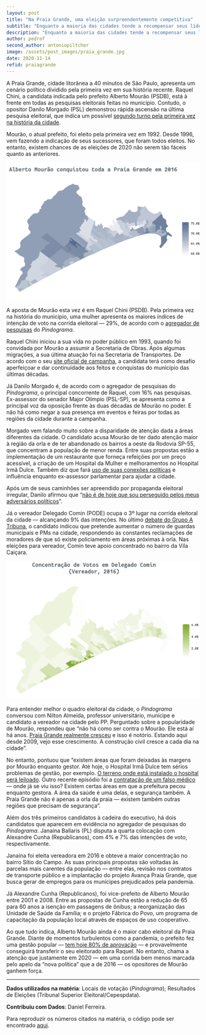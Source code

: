 ```yaml
---
layout: post
title: "Na Praia Grande, uma eleição surpreendentemente competitiva"
subtitle: "Enquanto a maioria das cidades tende a recompensar seus líderes, Praia Grande pode ter 2º turno pela primeira vez"
description: "Enquanto a maioria das cidades tende a recompensar seus líderes, Praia Grande pode ter 2º turno pela primeira vez"
author: pedrof
second_author: antoniopiltcher
image: /assets/post_images/praia_grande.jpg
date: 2020-11-14
refid: praiagrande
---
```


<p>A Praia Grande, cidade litorânea a 40 minutos de São Paulo, apresenta um cenário político dividido pela primeira vez em sua história recente. Raquel Chini, a candidata indicada pelo prefeito Alberto Mourão (PSDB), está à frente em todas as pesquisas eleitorais feitas no município. Contudo, o opositor Danilo Morgado (PSL) demonstrou rápida ascensão na última pesquisa eleitoral, que indica um possível <a href="https://www.atribuna.com.br/eleicoes/chini-x-morgado-praia-grande-pode-ter-segundo-turno-pela-primeira-vez-em-sua-hist%C3%B3ria-1.126776">segundo turno pela primeira vez na história da cidade</a>.</p>
<p>Mourão, o atual prefeito, foi eleito pela primeira vez em 1992. Desde 1996, vem fazendo a indicação de seus sucessores, que foram todos eleitos. No entanto, existem chances de as eleições de 2020 não serem tão fáceis quanto as anteriores.</p>
<p><img src="/assets/post_images/Praia_files/figure-html/unnamed-chunk-1-1.png" width="672" /></p>
<p>A aposta de Mourão esta vez é em Raquel Chini (PSDB). Pela primeira vez na história do município, uma mulher apresenta os maiores índices de intenção de voto na corrida eleitoral — 29%, de acordo com o <a href="https://pindograma.shinyapps.io/agregador/">agregador de pesquisas</a> do <em>Pindograma</em>.</p>
<p>Raquel Chini iniciou a sua vida no poder público em 1993, quando foi convidada por Mourão a assumir a Secretaria de Obras. Após algumas migrações, a sua última atuação foi na Secretaria de Transportes. De acordo com o seu <a href="http://raquel45.com.br/plano-de-governo/">site oficial de campanha</a>, a candidata terá como desafio aperfeiçoar e dar continuidade aos feitos e conquistas do município das últimas décadas.</p>
<p>Já Danilo Morgado é, de acordo com o agregador de pesquisas do <em>Pindograma</em>, o principal concorrente de Raquel, com 16% nas pesquisas. Ex-assessor do senador Major Olímpio (PSL-SP), se apresenta como a principal voz da oposição frente às duas décadas de Mourão no poder. E não há como negar a sua presença em eventos e feiras por todas as regiões da cidade durante a campanha.</p>
<p>Morgado vem falando muito sobre a disparidade de atenção dada a áreas diferentes da cidade. O candidato acusa Mourão de ter dado atenção maior à região da orla e de ter abandonado os bairros a oeste da Rodovia SP-55, que concentram a população de menor renda. Entre suas propostas estão a implementação de um restaurante que forneça refeições por um preço acessível, a criação de um Hospital da Mulher e melhoramentos no Hospital Irmã Dulce. Também diz que fará <a href="https://www.diariodolitoral.com.br/praia-grande/menos-shows-e-mais-saude-diz-pre-candidato-a-prefeitura-de-praia/129717/">uso de suas conexões políticas</a> e influência enquanto ex-assessor parlamentar para ajudar a cidade.</p>
<p>Após um de seus caminhões ser apreendido por propaganda eleitoral irregular, Danilo afirmou que “<a href="https://www.atribuna.com.br/noticias/policia/candidato-a-prefeito-tem-caminh%C3%A3o-apreendido-por-suposta-propaganda-irregular-em-praia-grande-1.125226">não é de hoje que sou perseguido pelos meus adversários políticos</a>”.</p>
<p>Já o vereador Delegado Comin (PODE) ocupa o 3º lugar na corrida eleitoral da cidade — alcançando 9% das intenções. No último <a href="https://www.atribuna.com.br/eleicoes/candidatos-de-praia-grande-abordam-%C3%A1reas-priorit%C3%A1rias-em-debate-do-grupo-tribuna-1.126161">debate do Grupo A Tribuna</a>, o candidato indicou que pretende aumentar o número de guardas municipais e PMs na cidade, respondendo às constantes reclamações de moradores de que só existe policiamento em áreas próximas à orla. Nas eleições para vereador, Comin teve apoio concentrado no bairro da Vila Caiçara.</p>
<p><img src="/assets/post_images/Praia_files/figure-html/unnamed-chunk-2-1.png" width="672" /></p>
<p>Para entender melhor o quadro eleitoral da cidade, o <em>Pindograma</em> conversou com Nilton Almeida, professor universitário, munícipe e candidato a vereador na cidade pelo PP. Perguntado sobre a popularidade de Mourão, respondeu que “não há como ser contra o Mourão. Ele está aí há anos. <a href="https://www.atribuna.com.br/cidades/praiagrande/praia-grande-ganha-6-mil-novos-moradores-e-se-consolida-como-3%C2%AA-cidade-mais-populosa-da-regi%C3%A3o-1.65446">Praia Grande realmente cresceu</a> e isso é notório. Estando aqui desde 2009, vejo esse crescimento. A construção civil cresce a cada dia na cidade”.</p>
<p>No entanto, pontuou que “existem áreas que foram deixadas às margens por Mourão enquanto gestor. Até hoje, o Hospital Irmã Dulce tem sérios problemas de gestão, por exemplo. <a href="https://www.atribuna.com.br/cidades/praiagrande/justi%C3%A7a-determina-leil%C3%A3o-de-terreno-do-hospital-irm%C3%A3-dulce-em-praia-grande-1.127315">O terreno onde está instalado o hospital será leiloado</a>. Outro recente episódio foi a <a href="https://noticias.r7.com/sao-paulo/contratantes-de-falso-medico-da-praia-grande-sp-viram-alvo-do-mp-05082020">contratação de um falso médico</a> — onde já se viu isso? Existem certas áreas em que a prefeitura pecou enquanto gestora. A área da saúde é uma delas, e segurança também. A Praia Grande não é apenas a orla da praia — existem também outras regiões que precisam de segurança”.</p>
<p>Além dos três primeiros candidatos à cadeira do executivo, há dois candidatos que aparecem em evidência no agregador de pesquisas do <em>Pindograma</em>. Janaína Ballaris (PL) disputa a quarta colocação com Alexandre Cunha (Republicanos), com 4% e 7% das intenções de voto, respectivamente.</p>
<p>Janaína foi eleita vereadora em 2016 e obteve a maior concentração no bairro Sítio do Campo. As suas principais propostas são voltadas às parcelas mais carentes da população — entre elas, revisão nos contratos de transporte público e a implantação do projeto Avança Praia Grande, que busca gerar de empregos para os munícipes prejudicados pela pandemia.</p>
<p>Já Alexandre Cunha (Republicanos), foi vice-prefeito de Alberto Mourão entre 2001 e 2008. Entre as propostas de Cunha estão a redução de 65 para 60 anos a isenção em passagens de ônibus; a reorganização das Unidade de Saúde da Família; e o projeto Fábrica do Povo, um programa de capacitação da população local através de espaços de uso cooperativo.</p>
<p>Ao que tudo indica, Alberto Mourão ainda é o maior cabo eleitoral da Praia Grande. Diante de momentos turbulentos como a pandemia, o prefeito fez uma gestão popular — <a href="https://www.atribuna.com.br/eleicoes/alberto-mour%C3%A3o-%C3%A9-aprovado-por-quase-80-da-popula%C3%A7%C3%A3o-em-praia-grande-1.120016">tem hoje 80% de aprovação</a> — e provavelmente conseguirá transferir o seu eleitorado para Raquel. No entanto, chama a atenção que justamente em 2020 — em uma corrida bem menos marcada pelo apelo da “nova política” que a de 2016 — os opositores de Mourão ganhem força.</p>

<hr style="width: 100%;">

**Dados utilizados na matéria**: Locais de votação (_Pindograma_); Resultados de Eleições (Tribunal Superior Eleitoral/Cepespdata).

**Contribuiu com Dados**: Daniel Ferreira.

Para reproduzir os números citados na matéria, o código pode ser encontrado [aqui][1].

[1]: https://github.com/pindograma/materias/blob/master/2020-11-14-praiagrande/Praia.Rmd
